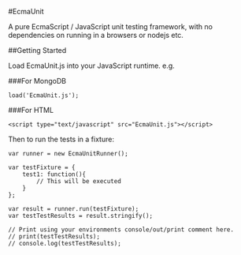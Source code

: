 #EcmaUnit

A pure EcmaScript / JavaScript unit testing framework, with no dependencies on running in a browsers or nodejs etc.

##Getting Started

Load EcmaUnit.js into your JavaScript runtime. e.g.

###For MongoDB

`load('EcmaUnit.js');`

###For HTML

 `<script type="text/javascript" src="EcmaUnit.js"></script>`

Then to run the tests in a fixture:

```
var runner = new EcmaUnitRunner();

var testFixture = {
	test1: function(){
		// This will be executed
	}
};

var result = runner.run(testFixture);
var testTestResults = result.stringify();

// Print using your environments console/out/print comment here.
// print(testTestResults);
// console.log(testTestResults);
```
